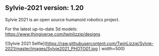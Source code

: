 
## Sylvie-2021 version: 1.20

Sylvie 2021 is an open source humanoid robotics project.

For the latest up-to-date 3d models:
https://www.thingiverse.com/twinlizzie/designs

![Sylvie 2021 Selfie](https://raw.githubusercontent.com/TwinLizzie/Sylvie-2021/master/images/Sylvie2021_PHOTO01.jpg | width=500)
